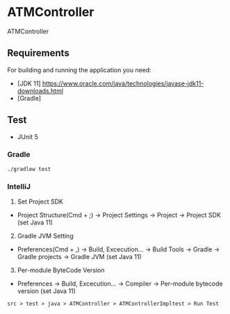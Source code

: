 # ATMController

ATMController

## Requirements

For building and running the application you need:

- [JDK 11] https://www.oracle.com/java/technologies/javase-jdk11-downloads.html
- [Gradle] 

## Test
- JUnit 5

### Gradle
```
./gradlew test
```

### IntelliJ

1) Set Project SDK
- Project Structure(Cmd + ;) -> Project Settings -> Project -> Project SDK (set Java 11)

2) Gradle JVM Setting
- Preferences(Cmd + ,) -> Build, Excecution... -> Build Tools -> Gradle -> Gradle projects -> Gradle JVM (set Java 11)

3) Per-module ByteCode Version
- Preferences -> Build, Excecution... -> Compiler -> Per-module bytecode version (set Java 11)


```
src > test > java > ATMController > ATMControllerImpltest > Run Test
```
